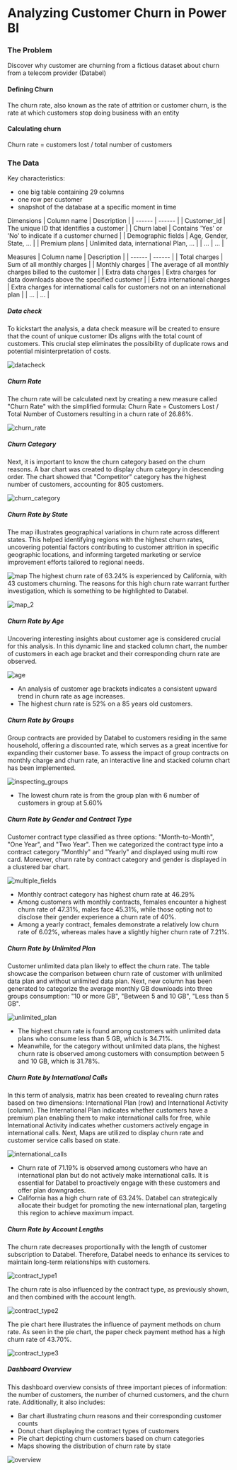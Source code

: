 # Analyzing Customer Churn in Power BI


### The Problem
Discover why customer are churning from a fictious dataset about churn from a telecom provider (Databel)

#### Defining Churn
The churn rate, also known as the rate of attrition or customer churn, is the rate at which customers stop doing business with an entity

#### Calculating churn
Churn rate = customers lost / total number of customers

### The Data
Key characteristics:
- one big table containing 29 columns
- one row per customer
- snapshot of the database at a specific moment in time

Dimensions
| Column name | Description |
| ------ | ------ |
| Customer_id | The unique ID that identifies a customer |
| Churn label | Contains 'Yes' or 'No' to indicate if a customer churned |
| Demographic fields | Age, Gender, State, ... |
| Premium plans | Unlimited data, international Plan, ... |
| ... | ... |

Measures
| Column name | Description |
| ------ | ------ |
| Total charges | Sum of all monthly charges |
| Monthly charges | The average of all monthly charges billed to the customer |
| Extra data charges | Extra charges for data downloads above the specified customer |
| Extra international charges | Extra charges for internatiomal calls for customers not on an international plan |
| ... | ... |

##### Data check
To kickstart the analysis, a data check measure will be created to ensure that the count of unique customer IDs aligns with the total count of customers. This crucial step eliminates the possibility of duplicate rows and potential misinterpretation of costs.

![datacheck](https://github.com/mitaannisa/cutomer-churn-rate/assets/90240765/5cda6b85-1e6a-40ce-aae6-fbfbbe993f23)
##### Churn Rate
The churn rate will be calculated next by creating a new measure called "Churn Rate" with the simplified formula: Churn Rate = Customers Lost / Total Number of Customers
resulting in a churn rate of 26.86%.

![churn_rate](https://github.com/mitaannisa/cutomer-churn-rate/assets/90240765/2b9feacb-a9f2-420d-a429-43b1e637318a)
##### Churn Category
Next, it is important to know the churn category based on the churn reasons. A bar chart was created to display churn category in descending order. The chart showed that "Competitor" category has the highest number of customers, accounting for 805 customers.

![churn_category](https://github.com/mitaannisa/cutomer-churn-rate/assets/90240765/08c0a6c9-255f-4a95-b4b6-bf149aafcd55)
##### Churn Rate by State
The map illustrates geographical variations in churn rate across different states. This helped identifying regions with the highest churn rates, uncovering potential factors contributing to customer attrition in specific geographic locations, and informing targeted marketing or service improvement efforts tailored to regional needs.

![map](https://github.com/mitaannisa/cutomer-churn-rate/assets/90240765/c3712c41-0823-472b-91c9-55b32dacf17b)
The highest churn rate of 63.24% is experienced by California, with 43 customers churning. The reasons for this high churn rate warrant further investigation, which is something to be highlighted to Databel.

![map_2](https://github.com/mitaannisa/cutomer-churn-rate/assets/90240765/cdb54fc0-187e-490a-8888-1a9543edf5ea)
##### Churn Rate by Age
Uncovering interesting insights about customer age is considered crucial for this analysis. In this dynamic line and stacked column chart, the number of customers in each age bracket and their corresponding churn rate are observed.

![age](https://github.com/mitaannisa/cutomer-churn-rate/assets/90240765/63ad1262-92c0-4a67-8424-3042c50f6fe7)
- An analysis of customer age brackets indicates a consistent upward trend in churn rate as age increases. 
- The highest churn rate is 52% on a 85 years old customers.
##### Churn Rate by Groups
Group contracts are provided by Databel to customers residing in the same household, offering a discounted rate, which serves as a great incentive for expanding their customer base. To assess the impact of group contracts on monthly charge and churn rate, an interactive line and stacked column chart has been implemented.

![inspecting_groups](https://github.com/mitaannisa/cutomer-churn-rate/assets/90240765/0fccb791-9eca-4e10-bb04-643063dc1074)
- The lowest churn rate is from the group plan with 6 number of customers in group at 5.60%
##### Churn Rate by Gender and Contract Type
Customer contract type classified as three options: "Month-to-Month", "One Year", and "Two Year". Then we categorized the contract type into a contract category "Monthly" and "Yearly" and displayed using multi row card. Moreover, churn rate by contract category and gender is displayed in a clustered bar chart.

![multiple_fields](https://github.com/mitaannisa/cutomer-churn-rate/assets/90240765/5f9d4d03-3c16-4c4f-a048-f12827711c33)
- Monthly contract category has highest churn rate at 46.29%
- Among customers with monthly contracts, females encounter a highest churn rate of 47.31%, males face 45.31%, while those opting not to disclose their gender experience a churn rate of 40%.
- Among a yearly contract, females demonstrate a relatively low churn rate of 6.02%, whereas males have a slightly higher churn rate of 7.21%.

##### Churn Rate by Unlimited Plan 
Customer unlimited data plan likely to effect the churn rate. The table showcase the comparison between churn rate of customer with unlimited data plan and without unlimited data plan. 
Next, new column has been generated to categorize the average monthly GB downloads into three groups consumption: "10 or more GB", "Between 5 and 10 GB", "Less than 5 GB".

![unlimited_plan](https://github.com/mitaannisa/cutomer-churn-rate/assets/90240765/87a1eb7a-3a03-46fa-a8aa-eec32227d959)
- The highest churn rate is found among customers with unlimited data plans who consume less than 5 GB, which is 34.71%. 
- Meanwhile, for the category without unlimited data plans, the highest churn rate is observed among customers with consumption between 5 and 10 GB, which is 31.78%.
##### Churn Rate by International Calls
In this term of analysis, matrix has been created to revealing churn rates based on two dimensions: International Plan (row) and International Activity (column). The International Plan indicates whether customers have a premium plan enabling them to make international calls for free, while International Activity indicates whether customers actively engage in international calls.
Next, Maps are utilized to display churn rate and customer service calls based on state.

![international_calls](https://github.com/mitaannisa/cutomer-churn-rate/assets/90240765/bfaa8326-72be-42c3-b9c0-128abd3de90c)
- Churn rate of 71.19% is observed among customers who have an international plan but do not actively make international calls. It is essential for Databel to proactively engage with these customers and offer plan downgrades.
- California has a high churn rate of 63.24%. Databel can strategically allocate their budget for promoting the new international plan, targeting this region to achieve maximum impact.
##### Churn Rate by Account Lengths
The churn rate decreases proportionally with the length of customer subscription to Databel. Therefore, Databel needs to enhance its services to maintain long-term relationships with customers.

![contract_type1](https://github.com/mitaannisa/cutomer-churn-rate/assets/90240765/fe790c90-ef1e-4860-8677-214e5c4ecc37)

The churn rate is also influenced by the contract type, as previously shown, and then combined with the account length.

![contract_type2](https://github.com/mitaannisa/cutomer-churn-rate/assets/90240765/565a72ef-3f45-49c9-a088-6409d09adfee)

The pie chart here illustrates the influence of payment methods on churn rate. As seen in the pie chart, the paper check payment method has a high churn rate of 43.70%.

![contract_type3](https://github.com/mitaannisa/cutomer-churn-rate/assets/90240765/1915e2ed-5074-4f2c-a3a9-227877cb58ef)
##### Dashboard Overview
This dashboard overview consists of three important pieces of information: the number of customers, the number of churned customers, and the churn rate. Additionally, it also includes:
- Bar chart illustrating churn reasons and their corresponding customer counts
- Donut chart displaying the contract types of customers
- Pie chart depicting churn customers based on churn categories
- Maps showing the distribution of churn rate by state

![overview](https://github.com/mitaannisa/cutomer-churn-rate/assets/90240765/5f24f919-5587-4fe3-bf31-546816fcb166)

















